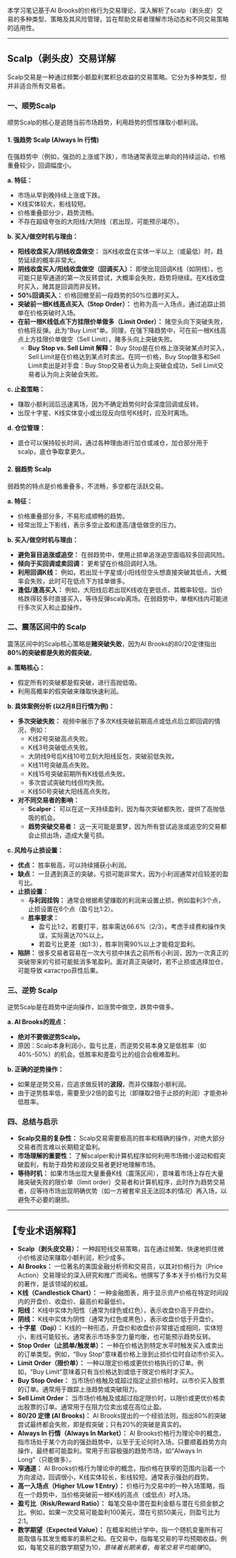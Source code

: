 本学习笔记基于Al Brooks的价格行为交易理论，深入解析了scalp（剥头皮）交易的多种类型、策略及其风险管理，旨在帮助交易者理解市场动态和不同交易策略的适用性。

---

## Scalp（剥头皮）交易详解

Scalp交易是一种通过频繁小额盈利累积总收益的交易策略。它分为多种类型，但并非适合所有交易者。

### 一、顺势Scalp

顺势Scalp的核心是追随当前市场趋势，利用趋势的惯性赚取小额利润。

#### 1. 强趋势 Scalp (Always In 行情)

在强趋势中（例如，强劲的上涨或下跌），市场通常表现出单向的持续运动，价格重叠较少，回调幅度小。

**a. 特征：**

*   市场从早到晚持续上涨或下跌。
*   K线实体较大，影线较短。
*   价格重叠部分少，趋势流畅。
*   不存在超级夸张的大阳线/大阴线（若出现，可能预示竭尽）。

**b. 买入/做空时机与理由：**

*   **阳线收盘买入/阴线收盘做空：** 当K线收盘在实体一半以上（或最低）时，趋势延续的概率非常大。
*   **阴线收盘买入/阳线收盘做空（回调买入）：** 即使出现回调K线（如阴线），也可能只是窄通道的第一次反转尝试，大概率会失败，趋势将继续。在K线收盘时买入，赌其是回调而非反转。
*   **50%回调买入：** 价格回撤至前一段趋势的50%位置时买入。
*   **突破前一根K线高点买入（Stop Order）：** 也称为高一入场点，通过追踪止损单在价格突破时入场。
*   **在前一根K线低点下方挂限价单做多（Limit Order）：** 赌空头向下突破失败，价格将反弹。此为“Buy Limit”单。同理，在强下降趋势中，可在前一根K线高点上方挂限价单做空（Sell Limit），赌多头向上突破失败。
    *   **Buy Stop vs. Sell Limit 解释：** Buy Stop是在价格上涨突破某点时买入，Sell Limit是在价格达到某点时卖出。在同一价格，Buy Stop做多和Sell Limit卖出是对手盘：Buy Stop交易者认为向上突破会成功，Sell Limit交易者认为向上突破会失败。

**c. 止盈策略：**

*   赚取小额利润后迅速离场，因为不确定趋势何时会深度回调或反转。
*   出现十字星、K线实体变小或出现反向信号K线时，应及时离场。

**d. 仓位管理：**

*   底仓可以保持较长时间，通过各种理由进行加仓或减仓，加仓部分用于scalp，底仓争取拿更久。

#### 2. 弱趋势 Scalp

弱趋势的特点是价格重叠多，不流畅，多空都在活跃交易。

**a. 特征：**

*   价格重叠部分多，不易形成顺畅的趋势。
*   经常出现上下影线，表示多空止盈和逢高/逢低做空的压力。

**b. 买入/做空时机与理由：**

*   **避免盲目追涨或追空：** 在弱趋势中，使用止损单追涨追空面临较多回调风险。
*   **倾向于买回调或卖回调：** 更希望在价格回调时入场。
*   **利用回调K线：** 例如，若出现十字星或小阳线但空头想直接突破其低点，大概率会失败，此时可在低点下方挂单做多。
*   **逢低/逢高买入：** 例如，大阳线后若出现K线收在更低点，其概率较低，当价格跌得较多时直接买入，等待反弹scalp离场。在弱趋势中，单根K线内可能进行多次买入和止盈操作。

### 二、震荡区间中的 Scalp

震荡区间中的Scalp核心策略是**赌突破失败**，因为Al Brooks的80/20定律指出**80%的突破都是失败的假突破**。

**a. 策略核心：**

*   假定所有的突破都是假突破，进行高抛低吸。
*   利用高概率的假突破来赚取快速利润。

**b. 具体案例分析 (以2月8日行情为例)：**

*   **多次突破失败：** 视频中展示了多次K线突破前期高点或低点后立即回调的情况，例如：
    *   K线2号突破高点失败。
    *   K线3号突破低点失败。
    *   大阴线9号后K线10号立刻大阳线反包，突破前低失败。
    *   K线11号突破高点失败。
    *   K线15号突破前期所有K线低点失败。
    *   多次尝试突破均线但均失败。
    *   K线50号突破大阳线高点失败。
*   **对不同交易者的影响：**
    *   **Scalper：** 可以在这一天持续盈利，因为每次突破都失败，提供了高抛低吸的机会。
    *   **趋势突破交易者：** 这一天可能是噩梦，因为所有尝试追涨或追空的交易都会止损出场，造成大量亏损。

**c. 风险与止损设置：**

*   **优点：** 胜率极高，可以持续捕获小利润。
*   **缺点：** 一旦遇到真正的突破，亏损可能非常大，因为小利润通常对应较差的盈亏比。
*   **止损设置：**
    *   **与利润挂钩：** 通常会根据希望赚取的利润来设置止损，例如盈利3个点，止损设置在6个点（盈亏比1:2）。
    *   **胜率要求：**
        *   盈亏比1:2，若要打平，胜率需达66.6%（2/3）。考虑手续费和操作失误，实际需达70%以上。
        *   若盈亏比更差（如1:3），胜率则需90%以上才能稳定盈利。
*   **陷阱：** 很多交易者容易在一次大亏损中抹去之前所有小利润，因为一次真正的突破带来的亏损可能抵消多笔盈利。面对真正突破时，若不止损或选择加仓，可能导致 катастро菲性后果。

### 三、逆势 Scalp

逆势Scalp是在趋势中逆向操作，如涨势中做空，跌势中做多。

**a. Al Brooks的观点：**

*   **绝对不要做逆势Scalp。** 
*   原因：Scalp本身利润小，盈亏比差，而逆势交易本身又是低胜率（如40%-50%）的机会。低胜率和差盈亏比的组合会极难盈利。

**b. 正确的逆势操作：**

*   如果是逆势交易，应追求做反转的**波段**，而非仅赚取小额利润。
*   由于逆势胜率低，需要至少2倍的盈亏比（即赚取2倍于止损的利润）才能弥补低胜率。

### 四、总结与启示

*   **Scalp交易的复杂性：** Scalp交易需要极高的胜率和精确的操作，对绝大部分交易者而言难以长期稳定盈利。
*   **市场理解的重要性：** 了解scalper和计算机程序如何利用市场微小波动和假突破盈利，有助于趋势和波段交易者更好地理解市场。
*   **等待时机：** 如果市场出现大量重叠K线（震荡区间），意味着市场上存在大量赌突破失败的限价单（limit order）交易者和计算机程序，此时作为趋势交易者，应等待市场出现明确优势（如一方被套牢且无法回本的情况）再入场，以避免不必要的磨损。

---

## 【专业术语解释】

*   **Scalp（剥头皮交易）：** 一种超短线交易策略，旨在通过频繁、快速地抓住微小价格波动来赚取小额利润，积少成多。
*   **Al Brooks：** 一位著名的美国金融分析师和交易员，以其对价格行为（Price Action）交易理论的深入研究和推广而闻名。他撰写了多本关于价格行为交易的著作，是该领域的权威。
*   **K线（Candlestick Chart）：** 一种金融图表，用于显示资产价格在特定时间段内的开盘价、收盘价、最高价和最低价。
*   **阳线：** K线中实体为阳性（通常为绿色或红色），表示收盘价高于开盘价。
*   **阴线：** K线中实体为阴性（通常为红色或黑色），表示收盘价低于开盘价。
*   **十字星（Doji）：** K线的一种形态，开盘价和收盘价非常接近或相同，实体短小，影线可能较长。通常表示市场多空力量均衡，也可能预示趋势反转。
*   **Stop Order（止损单/触发单）：** 一种在价格达到特定水平时触发买入或卖出的订单类型。例如，“Buy Stop”意味着价格上涨到止损价位时自动市价买入。
*   **Limit Order（限价单）：** 一种以限定价格或更优价格执行的订单。例如，“Buy Limit”意味着只有当价格达到或低于限定价格时才买入。
*   **Buy Stop Order：** 当市场价格触及或超过指定止损价格时，以市价买入股票的订单。通常用于跟踪上涨趋势或突破阻力。
*   **Sell Limit Order：** 当市场价格触及或超过指定限价时，以限价或更优价格卖出股票的订单。通常用于在阻力位卖出或在高位止盈。
*   **80/20 定律 (Al Brooks)：** Al Brooks提出的一个经验法则，指出80%的突破尝试最终都会失败，即是假突破；只有20%的突破是真实的。
*   **Always In 行情（Always In Market）：** Al Brooks价格行为理论中的概念，指市场处于某个方向的强劲趋势中，以至于无论何时入场，只要顺着趋势方向操作，最终都可能盈利。常用于形容极强的趋势市场，如“Always In Long”（只能做多）。
*   **窄通道：** Al Brooks价格行为理论中的概念，指价格在狭窄的范围内沿着一个方向波动，回调很小，K线实体较长，影线较短。通常表示强劲的趋势。
*   **高一入场点（Higher 1/Low 1 Entry）：** 价格行为交易中的一种入场策略，指在一个趋势中，当价格突破前一根K线的高点（或低点）时入场。
*   **盈亏比（Risk/Reward Ratio）：** 每笔交易中潜在盈利金额与潜在亏损金额之比。例如，如果一次交易可能盈利100美元，潜在亏损50美元，则盈亏比为2:1。
*   **数学期望（Expected Value）：** 在概率和统计学中，指一个随机变量所有可能取值与其发生概率的乘积之和。在交易中，指每笔交易的平均预期收益。例如，每笔交易的数学期望为$10，意味着长期来看，每笔交易平均能赚$10。